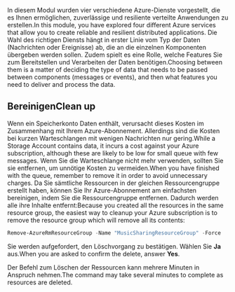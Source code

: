 <span data-ttu-id="ebe61-101">In diesem Modul wurden vier verschiedene Azure-Dienste vorgestellt, die es Ihnen ermöglichen, zuverlässige und resiliente verteilte Anwendungen zu erstellen.</span><span class="sxs-lookup"><span data-stu-id="ebe61-101">In this module, you have explored four different Azure services that allow you to create reliable and resilient distributed applications.</span></span> <span data-ttu-id="ebe61-102">Die Wahl des richtigen Diensts hängt in erster Linie vom Typ der Daten (Nachrichten oder Ereignisse) ab, die an die einzelnen Komponenten übergeben werden sollen. Zudem spielt es eine Rolle, welche Features Sie zum Bereitstellen und Verarbeiten der Daten benötigen.</span><span class="sxs-lookup"><span data-stu-id="ebe61-102">Choosing between them is a matter of deciding the type of data that needs to be passed between components (messages or events), and then what features you need to deliver and process the data.</span></span>

## <a name="clean-up"></a><span data-ttu-id="ebe61-103">Bereinigen</span><span class="sxs-lookup"><span data-stu-id="ebe61-103">Clean up</span></span>
<!---TODO: Update for sandbox?--->

<span data-ttu-id="ebe61-104">Wenn ein Speicherkonto Daten enthält, verursacht dieses Kosten im Zusammenhang mit Ihrem Azure-Abonnement. Allerdings sind die Kosten bei kurzen Warteschlangen mit wenigen Nachrichten nur gering.</span><span class="sxs-lookup"><span data-stu-id="ebe61-104">While a Storage Account contains data, it incurs a cost against your Azure subscription, although these are likely to be low for small queue with few messages.</span></span> <span data-ttu-id="ebe61-105">Wenn Sie die Warteschlange nicht mehr verwenden, sollten Sie sie entfernen, um unnötige Kosten zu vermeiden.</span><span class="sxs-lookup"><span data-stu-id="ebe61-105">When you have finished with the queue, remember to remove it in order to avoid unnecessary charges.</span></span> <span data-ttu-id="ebe61-106">Da Sie sämtliche Ressourcen in der gleichen Ressourcengruppe erstellt haben, können Sie Ihr Azure-Abonnement am einfachsten bereinigen, indem Sie die Ressourcengruppe entfernen. Dadurch werden alle ihre Inhalte entfernt:</span><span class="sxs-lookup"><span data-stu-id="ebe61-106">Because you created all the resources in the same resource group, the easiest way to cleanup your Azure subscription is to remove the resource group which will remove all its contents:</span></span>

```powershell
Remove-AzureRmResourceGroup -Name "MusicSharingResourceGroup" -Force
```

<span data-ttu-id="ebe61-107">Sie werden aufgefordert, den Löschvorgang zu bestätigen. Wählen Sie **Ja** aus.</span><span class="sxs-lookup"><span data-stu-id="ebe61-107">When you are asked to confirm the delete, answer **Yes**.</span></span>

<span data-ttu-id="ebe61-108">Der Befehl zum Löschen der Ressourcen kann mehrere Minuten in Anspruch nehmen.</span><span class="sxs-lookup"><span data-stu-id="ebe61-108">The command may take several minutes to complete as resources are deleted.</span></span>